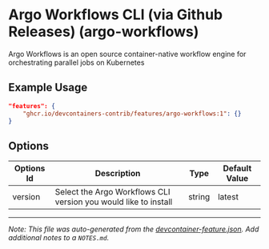 
# Argo Workflows CLI (via Github Releases) (argo-workflows)

Argo Workflows is an open source container-native workflow engine for orchestrating parallel jobs on Kubernetes

## Example Usage

```json
"features": {
    "ghcr.io/devcontainers-contrib/features/argo-workflows:1": {}
}
```

## Options

| Options Id | Description | Type | Default Value |
|-----|-----|-----|-----|
| version | Select the Argo Workflows CLI version you would like to install | string | latest |



---

_Note: This file was auto-generated from the [devcontainer-feature.json](https://github.com/devcontainers-contrib/features/blob/main/src/argo-workflows/devcontainer-feature.json).  Add additional notes to a `NOTES.md`._
